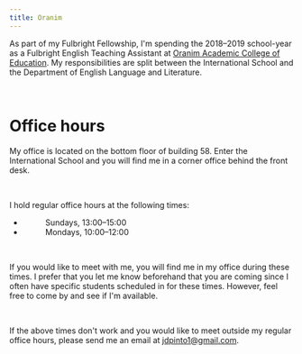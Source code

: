 ```yaml
---
title: Oranim
---
```


As part of my Fulbright Fellowship, I'm spending the 2018–2019 school-year as a Fulbright English Teaching Assistant at [Oranim Academic College of Education](http://www.oranim.ac.il/). My responsibilities are split between the International School and the Department of English Language and Literature.

<br />

# Office hours

My office is located on the bottom floor of building 58. Enter the International School and you will find me in a corner office behind the front desk.

<br />

I hold regular office hours at the following times:

<ul style="text-indent:40px;">
  <li>Sundays, 13:00–15:00</li>
  <li>Mondays, 10:00–12:00</li>
</ul>

<br />

If you would like to meet with me, you will find me in my office during these times. I prefer that you let me know beforehand that you are coming since I often have specific students scheduled in for these times. However, feel free to come by and see if I'm available.

<br />

If the above times don't work and you would like to meet outside my regular office hours, please send me an email at [jdpinto1@gmail.com](mailto:jdpinto1@gmail.com).
